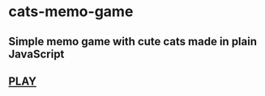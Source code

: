 # cats-memo-game
## Simple memo game with cute cats made in plain JavaScript 
## [PLAY](chrapson.github.io/cats-memo-game/ "PLAY GAME")
